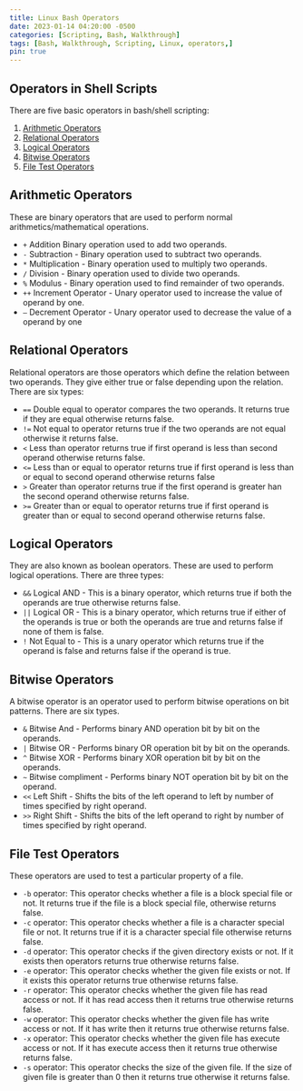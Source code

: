 ```yaml
---
title: Linux Bash Operators
date: 2023-01-14 04:20:00 -0500
categories: [Scripting, Bash, Walkthrough]
tags: [Bash, Walkthrough, Scripting, Linux, operators,]
pin: true
---
```


## Operators in Shell Scripts

There are five basic operators in bash/shell scripting:

1. [Arithmetic Operators](#arithmetic-operators)
2. [Relational Operators](#relational-operators)
3. [Logical Operators](#logical-operators)
4. [Bitwise Operators](#bitwise-operators)
5. [File Test Operators](#file-test-operators)

## Arithmetic Operators

These are binary operators that are used to perform normal arithmetics/mathematical operations. 

- `+` Addition Binary operation used to add two operands.
- `-` Subtraction - Binary operation used to subtract two operands.
- `*` Multiplication - Binary operation used to multiply two operands.
- `/` Division - Binary operation used to divide two operands.
- `%` Modulus - Binary operation used to find remainder of two operands.
- `++` Increment Operator - Unary operator used to increase the value of operand by one.
- `–` Decrement Operator - Unary operator used to decrease the value of a operand by one

## Relational Operators

Relational operators are those operators which define the relation between two operands. They give either true or false depending upon the relation. There are six types:

- `==` Double equal to operator compares the two operands. It returns true if they are equal otherwise returns false.
- `!=` Not equal to operator returns true if the two operands are not equal otherwise it returns false.
- `<`  Less than operator returns true if first operand is less than second operand otherwise returns false.
- `<=` Less than or equal to operator returns true if first operand is less than or equal to second operand otherwise returns false
- `>` Greater than operator returns true if the first operand is greater han the second operand otherwise returns false.
- `>=` Greater than or equal to operator returns true if first operand is greater than or equal to second operand otherwise returns false.

## Logical Operators

They are also known as boolean operators. These are used to perform logical operations. There are three types:

- `&&` Logical AND - This is a binary operator, which returns true if both the operands are true otherwise returns false.
- `||` Logical OR - This is a binary operator, which returns true if either of the operands is true or both the operands are true and returns false if none of them is false.
- `!` Not Equal to - This is a unary operator which returns true if the operand is false and returns false if the operand is true.

## Bitwise Operators
    
A bitwise operator is an operator used to perform bitwise operations on bit patterns. There are six types.

- `&` Bitwise And - Performs binary AND operation bit by bit on the operands.
- `|` Bitwise OR - Performs binary OR operation bit by bit on the operands.
- `^` Bitwise XOR - Performs binary XOR operation bit by bit on the operands.
- `~` Bitwise compliment - Performs binary NOT operation bit by bit on the operand.
- `<<` Left Shift - Shifts the bits of the left operand to left by number of times specified by right operand.
- `>>` Right Shift - Shifts the bits of the left operand to right by number of times specified by right operand.

## File Test Operators

These operators are used to test a particular property of a file.

- `-b` operator: This operator checks whether a file is a block special file or not. It returns true if the file is a block special file, otherwise returns false.
- `-c` operator: This operator checks whether a file is a character special file or not. It returns true if it is a character special file otherwise returns false.
- `-d` operator: This operator checks if the given directory exists or not. If it exists then operators returns true otherwise returns false.
- `-e` operator: This operator checks whether the given file exists or not. If it exists this operator returns true otherwise returns false.
- `-r` operator: This operator checks whether the given file has read access or not. If it has read access then it returns true otherwise returns false.
- `-w` operator: This operator checks whether the given file has write access or not. If it has write then it returns true otherwise returns false.
- `-x` operator: This operator checks whether the given file has execute access or not. If it has execute access then it returns true otherwise returns false.
- `-s` operator: This operator checks the size of the given file. If the size of given file is greater than 0 then it returns true otherwise it returns false.

